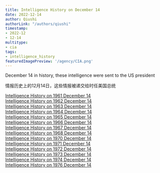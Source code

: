 ```yaml
---
title: Intelligence History on December 14
date: 2022-12-14
author: Qiushi 
authorLink: "/authors/qiushi"
timestamp: 
- 2022-12
- 12-14
multitype: 
- cia
tags: 
- intelligence_history
featuredImagePreview: '/agency/CIA.png'
---
```



December 14 in history, these intelligence were sent to the US president

情报历史上的12月14日，这些情报被递交给时任美国总统

<!--more-->







[Intelligence History on 1961 December 14](/dailybrief/1961-12-14)   
[Intelligence History on 1962 December 14](/dailybrief/1962-12-14)   
[Intelligence History on 1963 December 14](/dailybrief/1963-12-14)   
[Intelligence History on 1964 December 14](/dailybrief/1964-12-14)   
[Intelligence History on 1965 December 14](/dailybrief/1965-12-14)   
[Intelligence History on 1966 December 14](/dailybrief/1966-12-14)   
[Intelligence History on 1967 December 14](/dailybrief/1967-12-14)   
[Intelligence History on 1968 December 14](/dailybrief/1968-12-14)   
[Intelligence History on 1970 December 14](/dailybrief/1970-12-14)   
[Intelligence History on 1971 December 14](/dailybrief/1971-12-14)   
[Intelligence History on 1972 December 14](/dailybrief/1972-12-14)   
[Intelligence History on 1973 December 14](/dailybrief/1973-12-14)   
[Intelligence History on 1974 December 14](/dailybrief/1974-12-14)   
[Intelligence History on 1976 December 14](/dailybrief/1976-12-14)   
